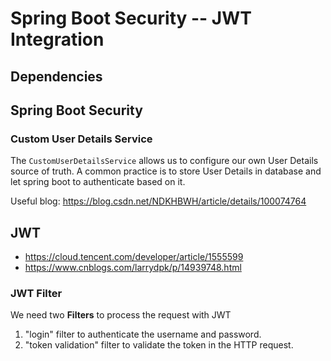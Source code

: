 # Spring Boot Security -- JWT Integration

## Dependencies



## Spring Boot Security

### Custom User Details Service

The `CustomUserDetailsService` allows us to configure our own User Details source of truth. 
A common practice is to store User Details in database and let spring boot to authenticate 
based on it. 

Useful blog: https://blog.csdn.net/NDKHBWH/article/details/100074764


## JWT

- https://cloud.tencent.com/developer/article/1555599
- https://www.cnblogs.com/larrydpk/p/14939748.html

### JWT Filter

We need two **Filters** to process the request with JWT
1. "login" filter to authenticate the username and password. 
2. "token validation" filter to validate the token in the HTTP request. 